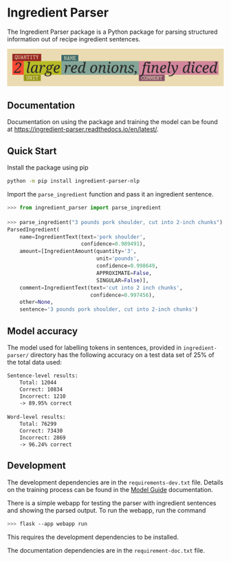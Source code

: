 # Ingredient Parser

The Ingredient Parser package is a Python package for parsing structured information out of recipe ingredient sentences.

![](docs/source/_static/logo.svg)

## Documentation

Documentation on using the package and training the model can be found at https://ingredient-parser.readthedocs.io/en/latest/.

## Quick Start

Install the package using pip

```bash
python -m pip install ingredient-parser-nlp
```

Import the ```parse_ingredient``` function and pass it an ingredient sentence.

```python
>>> from ingredient_parser import parse_ingredient

>>> parse_ingredient("3 pounds pork shoulder, cut into 2-inch chunks")
ParsedIngredient(
    name=IngredientText(text='pork shoulder', 
                        confidence=0.989491),
    amount=[IngredientAmount(quantity='3',
                             unit='pounds',
                             confidence=0.998649,
                             APPROXIMATE=False,
                             SINGULAR=False)],
    comment=IngredientText(text='cut into 2 inch chunks',
                           confidence=0.997456),
    other=None,
    sentence='3 pounds pork shoulder, cut into 2-inch chunks')
```

## Model accuracy

The model used for labelling tokens in sentences, provided in ```ingredient-parser/``` directory has the following accuracy on a test data set of 25% of the total  data used:

```
Sentence-level results:
	Total: 12044
	Correct: 10834
	Incorrect: 1210
	-> 89.95% correct

Word-level results:
	Total: 76299
	Correct: 73430
	Incorrect: 2869
	-> 96.24% correct
```

## Development

The development dependencies are in the ```requirements-dev.txt``` file. Details on the training process can be found in the [Model Guide](https://ingredient-parser.readthedocs.io/en/latest/guide/index.html) documentation.

There is a simple webapp for testing the parser with ingredient sentences and showing the parsed output. To run the webapp, run the command

```bash
>>> flask --app webapp run
```

This requires the development dependencies to be installed.

The documentation dependencies are in the ```requirement-doc.txt``` file.
